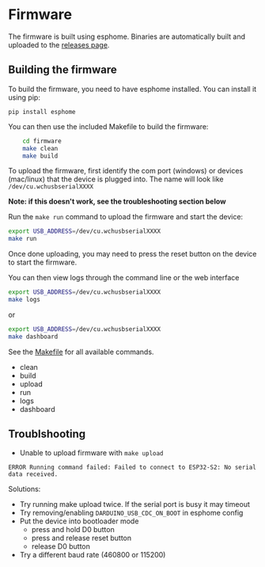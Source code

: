 # Firmware

The firmware is built using esphome. Binaries are automatically built and uploaded to the [releases page](https://github.com/Ankermgmt/ankermake-m5-muffler/releases).


## Building the firmware

To build the firmware, you need to have esphome installed. You can install it using pip:

    pip install esphome

You can then use the included Makefile to build the firmware:


```bash
    cd firmware
    make clean
    make build
```

To upload the firmware, first identify the com port (windows) or devices (mac/linux) that the device is plugged into. The name will look like `/dev/cu.wchusbserialXXXX`

**Note: if this doesn't work, see the troubleshooting section below**

Run the `make run` command to upload the firmware and start the device:

```bash
export USB_ADDRESS=/dev/cu.wchusbserialXXXX
make run
```

Once done uploading, you may need to press the reset button on the device to start the firmware.

You can then view logs through the command line or the web interface

```bash
export USB_ADDRESS=/dev/cu.wchusbserialXXXX
make logs
```

or

```bash
export USB_ADDRESS=/dev/cu.wchusbserialXXXX
make dashboard
```

See the [Makefile](Makefile) for all available commands.

- clean
- build
- upload
- run
- logs
- dashboard


## Troublshooting

- Unable to upload firmware with `make upload`
```
ERROR Running command failed: Failed to connect to ESP32-S2: No serial data received.
```

Solutions: 
- Try running make upload twice. If the serial port is busy it may timeout
- Try removing/enabling `DARDUINO_USB_CDC_ON_BOOT` in esphome config
- Put the device into bootloader mode
    - press and hold D0 button
    - press and release reset button
    - release D0 button
- Try a different baud rate (460800 or 115200)